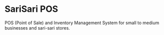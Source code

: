 # SariSari POS
 POS (Point of Sale) and Inventory Management System for small to medium businesses and sari-sari stores.
